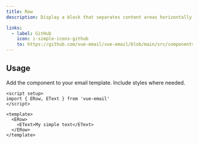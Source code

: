 ```yaml
---
title: Row
description: Display a block that separates content areas horizontally in your email.

links:
  - label: GitHub
    icon: i-simple-icons-github
    to: https://github.com/vue-email/vue-email/blob/main/src/components/ERow.ts
---
```


## Usage
Add the component to your email template. Include styles where needed.

```vue
<script setup>
import { ERow, EText } from 'vue-email'
</script>

<template>
  <ERow>
    <EText>My simple text</EText>
  </ERow>
</template>
```
